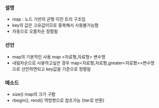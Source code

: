 ### 설명
* map : 노드 기반의 균형 이진 트리 구조임
* key의 값은 고유값이므로 중복해서 사용불가능함
* 자동으로 오름차순 정렬됨

### 선언  
* map의 기본적인 사용 map <자료형,자료형> 변수명  
* 내림차순으로 사용하고싶은 경우 map<자료형,자료형,greater<자료형>>변수명으로 선언하면되고 key값을 기준으로 정렬됨

### 메소드
* size() map의 크기 구함
* rbegin(), rend() 역방향으로 참조가능 (iter로 반환)
